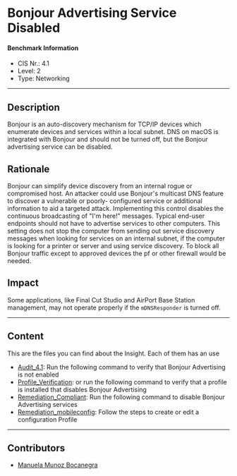 # Bonjour Advertising Service Disabled
#### Benchmark Information
- CIS Nr.: 4.1
- Level: 2
- Type: Networking
------------------------
## Description

Bonjour is an auto-discovery mechanism for TCP/IP devices which enumerate devices and services within a local subnet. DNS on macOS is integrated with Bonjour and should not be turned off, but the Bonjour advertising service can be disabled.


## Rationale

Bonjour can simplify device discovery from an internal rogue or compromised host. An attacker could use Bonjour's multicast DNS feature to discover a vulnerable or poorly- configured service or additional information to aid a targeted attack. Implementing this control disables the continuous broadcasting of "I'm here!" messages. Typical end-user endpoints should not have to advertise services to other computers. This setting does not stop the computer from sending out service discovery messages when looking for services on an internal subnet, if the computer is looking for a printer or server and using service discovery. To block all Bonjour traffic except to approved devices the pf or other firewall would be needed.

## Impact

Some applications, like Final Cut Studio and AirPort Base Station management, may not operate properly if the ```mDNSResponder``` is turned off.

---
## Content
This are the files you can find about the Insight. Each of them has an use 
* [Audit_4.1](https://github.com/apfelwerk/JamfProtectInsights/blob/main/NetworkingType/CIS_4.1_Bonjour%20Advertising%20Service%20Disabled/Audit_4.1.sh): Run the following command to verify that Bonjour Advertising is not enabled
* [Profile_Verification](https://github.com/apfelwerk/JamfProtectInsights/blob/main/AuthorizationType/CIS_5.2.2_Minimum%20Password%20Length%20Set/Profile_Verification.sh): or run the following command to verify that a profile is installed that disables Bonjour Advertising
* [Remediation_Compliant](https://github.com/apfelwerk/JamfProtectInsights/blob/main/NetworkingType/CIS_4.1_Bonjour%20Advertising%20Service%20Disabled/Remediation_Compliant.sh): Run the following command to disable Bonjour Advertising services
* [Remediation_mobileconfig](https://github.com/apfelwerk/JamfProtectInsights/blob/main/AuthorizationType/CIS_5.2.2_Minimum%20Password%20Length%20Set/Remediation_mobileconfig.md): Follow the steps to create or edit a configuration Profile
------------------------------------------------------------------------------------------------------------------------------------------------------------------------------------------------------------------------------------------------------------------------------------------------------------------------------
## Contributors
* [Manuela Munoz Bocanegra](https://github.com/manuelamunoz)


